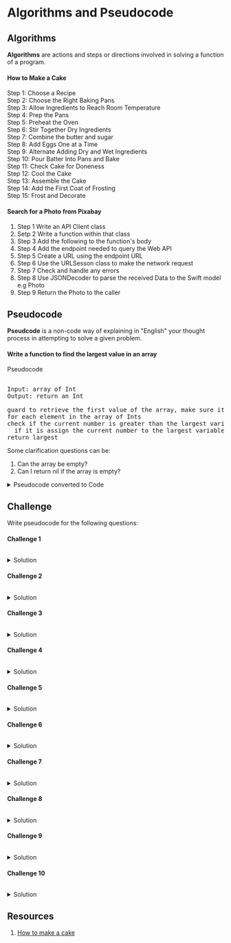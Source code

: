 # Algorithms and Pseudocode

## Algorithms 

**Algorithms** are actions and steps or directions involved in solving a function of a program. 

#### How to Make a Cake  

Step 1: Choose a Recipe  
Step 2: Choose the Right Baking Pans  
Step 3: Allow Ingredients to Reach Room Temperature  
Step 4: Prep the Pans  
Step 5: Preheat the Oven  
Step 6: Stir Together Dry Ingredients  
Step 7: Combine the butter and sugar  
Step 8: Add Eggs One at a Time  
Step 9: Alternate Adding Dry and Wet Ingredients  
Step 10: Pour Batter Into Pans and Bake  
Step 11: Check Cake for Doneness  
Step 12: Cool the Cake  
Step 13: Assemble the Cake  
Step 14: Add the First Coat of Frosting  
Step 15: Frost and Decorate  


#### Search for a Photo from Pixabay 

1. Step 1 Write an API Client class 
2. Setp 2 Write a function within that class
3. Step 3 Add the following to the function's body
4. Step 4 Add the endpoint needed to query the Web API 
5. Step 5 Create a URL using the endpoint URL 
6. Step 6 Use the URLSesson class to make the network request 
7. Step 7 Check and handle any errors  
8. Step 8 Use JSONDecoder to parse the received Data to the Swift model e.g Photo 
9. Step 9 Return the Photo to the caller


## Pseudocode

**Pseudcode** is a non-code way of explaining in "English" your thought process in attempting to solve a given problem. 

#### Write a function to find the largest value in an array 

Pseudocode

<pre> 
Input: array of Int
Output: return an Int

guard to retrieve the first value of the array, make sure it's mutable and define it as largest 
for each element in the array of Ints 
check if the current number is greater than the largest variable
  if it is assign the current number to the largest variable
return largest
</pre> 

Some clarification questions can be:
1. Can the array be empty? 
2. Can I return nil if the array is empty?

<details>
  <summary>Pseudocode converted to Code</summary>
  
```swift 
func findLargest(_ arr: [Int]) -> Int? {
  guard var largest = arr.first else {
    return nil
  }
  for currentNum in arr {
    if currentNum > largest {
      largest = currentNum
    }
  }
  return largest
}
```
  
</details> 

## Challenge

Write pseudocode for the following questions: 


#### Challenge 1 

```swift 
```

<details> 
  <summary>Solution</summary> 
  

  
</details> 


#### Challenge 2

```swift 
```

<details> 
  <summary>Solution</summary> 
  

  
</details> 


#### Challenge 3

```swift 
```

<details> 
  <summary>Solution</summary> 
  

  
</details> 


#### Challenge 4

```swift 
```

<details> 
  <summary>Solution</summary> 
  

  
</details> 


#### Challenge 5

```swift 
```

<details> 
  <summary>Solution</summary> 
  

  
</details> 


#### Challenge 6 

```swift 
```

<details> 
  <summary>Solution</summary> 
  

  
</details> 


#### Challenge 7

```swift 
```

<details> 
  <summary>Solution</summary> 
  

  
</details> 


#### Challenge 8

```swift 
```

<details> 
  <summary>Solution</summary> 
  

  
</details> 


#### Challenge 9

```swift 
```

<details> 
  <summary>Solution</summary> 
  

  
</details> 


#### Challenge 10

```swift 
```

<details> 
  <summary>Solution</summary> 
  

  
</details> 


## Resources 

1. [How to make a cake](https://www.bhg.com/recipes/how-to/bake/how-to-make-a-cake/)
